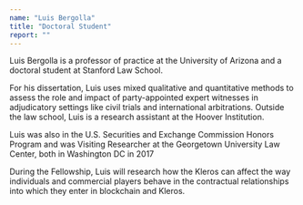```yaml
---
name: "Luis Bergolla"
title: "Doctoral Student"
report: ""
---
```


Luis Bergolla is a professor of practice at the University of Arizona and a doctoral student at Stanford Law School.

For his dissertation, Luis uses mixed qualitative and quantitative methods to assess the role and impact of party-appointed expert witnesses in adjudicatory settings like civil trials and international arbitrations. Outside the law school, Luis is a research assistant at the Hoover Institution.

Luis was also in the U.S. Securities and Exchange Commission Honors Program and was Visiting Researcher at the Georgetown University Law Center, both in Washington DC in 2017

During the Fellowship, Luis will research how the Kleros can affect the way individuals and commercial players behave in the contractual relationships into which they enter in blockchain and Kleros.
